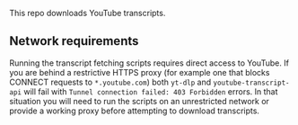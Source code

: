 This repo downloads YouTube transcripts.

## Network requirements

Running the transcript fetching scripts requires direct access to YouTube.
If you are behind a restrictive HTTPS proxy (for example one that blocks
CONNECT requests to `*.youtube.com`) both `yt-dlp` and
`youtube-transcript-api` will fail with `Tunnel connection failed: 403 Forbidden`
errors. In that situation you will need to run the scripts on an unrestricted
network or provide a working proxy before attempting to download transcripts.

